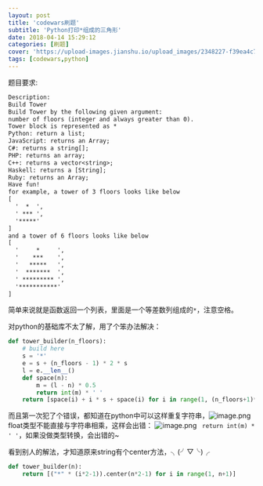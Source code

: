 ```yaml
---
layout: post
title: 'codewars刷题'
subtitle: 'Python打印*组成的三角形'
date: 2018-04-14 15:29:12
categories: [刷题]
cover: 'https://upload-images.jianshu.io/upload_images/2348227-f39ea4c7c14d49ca.jpg'
tags: [codewars,python]
---
```


题目要求:
```txt
Description:
Build Tower
Build Tower by the following given argument:
number of floors (integer and always greater than 0).
Tower block is represented as *
Python: return a list;
JavaScript: returns an Array;
C#: returns a string[];
PHP: returns an array;
C++: returns a vector<string>;
Haskell: returns a [String];
Ruby: returns an Array;
Have fun!
for example, a tower of 3 floors looks like below
[
  '  *  ', 
  ' *** ', 
  '*****'
]
and a tower of 6 floors looks like below
[
  '     *     ', 
  '    ***    ', 
  '   *****   ', 
  '  *******  ', 
  ' ********* ', 
  '***********'
]
```
简单来说就是函数返回一个列表，里面是一个等差数列组成的`*`，注意空格。

对python的基础库不太了解，用了个笨办法解决：

```python
def tower_builder(n_floors):
    # build here
    s = '*'
    e = s + (n_floors - 1) * 2 * s
    l = e.__len__()
    def space(n):
        m = (l - n) * 0.5
        return int(m) * ' '
    return [space(i) + i * s + space(i) for i in range(1, (n_floors+1)*2-1, 2)]
```
而且第一次犯了个错误，都知道在python中可以这样重复字符串，![image.png](https://upload-images.jianshu.io/upload_images/2348227-5877887212e789a4.png?imageMogr2/auto-orient/strip%7CimageView2/2/w/1240)
float类型不能直接与字符串相乘，这样会出错：
![image.png](https://upload-images.jianshu.io/upload_images/2348227-2090032ca2f2d873.png?imageMogr2/auto-orient/strip%7CimageView2/2/w/1240)
` return int(m) * ' '`，如果没做类型转换，会出错的~

看到别人的解法，才知道原来string有个center方法，╮(╯▽╰)╭

```python
def tower_builder(n):
    return [("*" * (i*2-1)).center(n*2-1) for i in range(1, n+1)]
```
